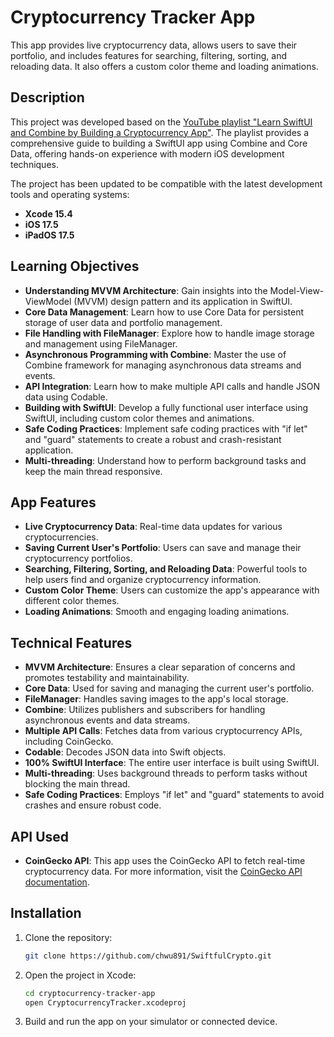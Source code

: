 # Cryptocurrency Tracker App

This app provides live cryptocurrency data, allows users to save their portfolio, and includes features for searching, filtering, sorting, and reloading data. It also offers a custom color theme and loading animations.

## Description

This project was developed based on the [YouTube playlist "Learn SwiftUI and Combine by Building a Cryptocurrency App"](https://www.youtube.com/playlist?list=PLwvDm4Vfkdphbc3bgy_LpLRQ9DDfFGcFu). The playlist provides a comprehensive guide to building a SwiftUI app using Combine and Core Data, offering hands-on experience with modern iOS development techniques.

The project has been updated to be compatible with the latest development tools and operating systems:
- **Xcode 15.4**
- **iOS 17.5**
- **iPadOS 17.5**

## Learning Objectives

- **Understanding MVVM Architecture**: Gain insights into the Model-View-ViewModel (MVVM) design pattern and its application in SwiftUI.
- **Core Data Management**: Learn how to use Core Data for persistent storage of user data and portfolio management.
- **File Handling with FileManager**: Explore how to handle image storage and management using FileManager.
- **Asynchronous Programming with Combine**: Master the use of Combine framework for managing asynchronous data streams and events.
- **API Integration**: Learn how to make multiple API calls and handle JSON data using Codable.
- **Building with SwiftUI**: Develop a fully functional user interface using SwiftUI, including custom color themes and animations.
- **Safe Coding Practices**: Implement safe coding practices with "if let" and "guard" statements to create a robust and crash-resistant application.
- **Multi-threading**: Understand how to perform background tasks and keep the main thread responsive.

## App Features

- **Live Cryptocurrency Data**: Real-time data updates for various cryptocurrencies.
- **Saving Current User's Portfolio**: Users can save and manage their cryptocurrency portfolios.
- **Searching, Filtering, Sorting, and Reloading Data**: Powerful tools to help users find and organize cryptocurrency information.
- **Custom Color Theme**: Users can customize the app's appearance with different color themes.
- **Loading Animations**: Smooth and engaging loading animations.

## Technical Features

- **MVVM Architecture**: Ensures a clear separation of concerns and promotes testability and maintainability.
- **Core Data**: Used for saving and managing the current user's portfolio.
- **FileManager**: Handles saving images to the app's local storage.
- **Combine**: Utilizes publishers and subscribers for handling asynchronous events and data streams.
- **Multiple API Calls**: Fetches data from various cryptocurrency APIs, including CoinGecko.
- **Codable**: Decodes JSON data into Swift objects.
- **100% SwiftUI Interface**: The entire user interface is built using SwiftUI.
- **Multi-threading**: Uses background threads to perform tasks without blocking the main thread.
- **Safe Coding Practices**: Employs "if let" and "guard" statements to avoid crashes and ensure robust code.

## API Used

- **CoinGecko API**: This app uses the CoinGecko API to fetch real-time cryptocurrency data. For more information, visit the [CoinGecko API documentation](https://www.coingecko.com/en/api).

## Installation

1. Clone the repository:
   ```bash
   git clone https://github.com/chwu891/SwiftfulCrypto.git
   
2. Open the project in Xcode:
    ```bash
   cd cryptocurrency-tracker-app
   open CryptocurrencyTracker.xcodeproj
    
3. Build and run the app on your simulator or connected device.
